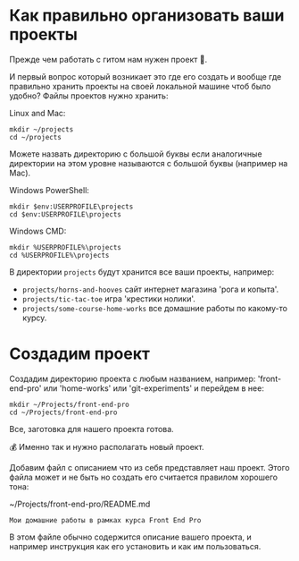 # Как правильно организовать ваши проекты

Прежде чем работать с гитом нам нужен проект 👮.

И первый вопрос который возникает это где его создать и вообще где правильно хранить проекты на своей локальной машине чтоб было удобно? Файлы проектов нужно хранить:

Linux and Mac:

```
mkdir ~/projects
cd ~/projects
```

Можете назвать директорию с большой буквы если аналогичные директории на этом уровне называются с большой буквы (например на Mac).

Windows PowerShell:

```
mkdir $env:USERPROFILE\projects
cd $env:USERPROFILE\projects
```

Windows CMD:

```
mkdir %USERPROFILE%\projects
cd %USERPROFILE%\projects
```

В директории `projects` будут хранится все ваши проекты, например:
- `projects/horns-and-hooves` сайт интернет магазина 'рога и копыта'.
- `projects/tic-tac-toe` игра 'крестики нолики'.
- `projects/some-course-home-works` все домашние работы по какому-то курсу.

# Создадим проект

Создадим директорию проекта с любым названием, например: 'front-end-pro' или 'home-works' или 'git-experiments' и перейдем в нее:
```
mkdir ~/Projects/front-end-pro
cd ~/Projects/front-end-pro
```

Все, заготовка для нашего проекта готова.

💰 Именно так и нужно располагать новый проект.

Добавим файл с описанием что из себя представляет наш проект. Этого файла может и не быть но создать его считается правилом хорошего тона:

~/Projects/front-end-pro/README.md

```
Мои домашние работы в рамках курса Front End Pro
```

В этом файле обычно содержится описание вашего проекта, и например инструкция как его установить и как им пользоваться.